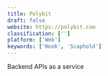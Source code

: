 ```yaml
---
title: Polybit
draft: false 
website: https://polybit.com
classification: ['']
platform: ['Web']
keywords: ['Hook', 'Scaphold']
---
```

Backend APIs as a service